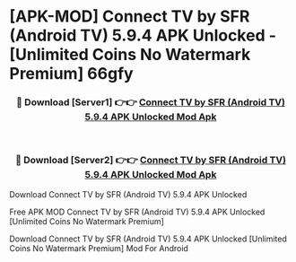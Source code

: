 # [APK-MOD] Connect TV by SFR (Android TV) 5.9.4 APK Unlocked - [Unlimited Coins No Watermark Premium] 66gfy



<div align="center">
<h3>🔴 Download [Server1] 👉👉 <a href="https://momento.my/?title=Connect_TV_by_SFR_(Android_TV)_5.9.4_APK_Unlocked">Connect TV by SFR (Android TV) 5.9.4 APK Unlocked Mod Apk</a></h3><br>

<h3>🔴 Download [Server2] 👉👉 <a href="https://momento.my/?title=Connect_TV_by_SFR_(Android_TV)_5.9.4_APK_Unlocked">Connect TV by SFR (Android TV) 5.9.4 APK Unlocked Mod Apk</a></h3>
</div>



Download Connect TV by SFR (Android TV) 5.9.4 APK Unlocked 

Free APK MOD Connect TV by SFR (Android TV) 5.9.4 APK Unlocked [Unlimited Coins No Watermark Premium]

Download Connect TV by SFR (Android TV) 5.9.4 APK Unlocked [Unlimited Coins No Watermark Premium] Mod For Android
